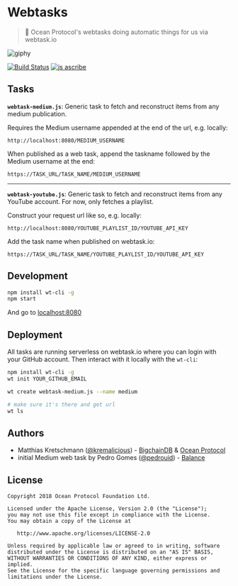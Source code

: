 # Webtasks

> 🐬 Ocean Protocol's webtasks doing automatic things for us via webtask.io

![giphy](https://user-images.githubusercontent.com/90316/37671913-0eb2f70a-2c6d-11e8-809e-04d3b40ef1c9.gif)

[![Build Status](https://travis-ci.com/oceanprotocol/webtasks.svg?token=3psqw6c8KMDqfdGQ2x6d&branch=master)](https://travis-ci.com/oceanprotocol/webtasks)
[![js ascribe](https://img.shields.io/badge/js-ascribe-39BA91.svg)](https://github.com/ascribe/javascript)

## Tasks

**`webtask-medium.js`**: Generic task to fetch and reconstruct items from any medium publication.

Requires the Medium username appended at the end of the url, e.g. locally:

```
http://localhost:8080/MEDIUM_USERNAME
```

When published as a web task, append the taskname followed by the Medium username at the end:

```
https://TASK_URL/TASK_NAME/MEDIUM_USERNAME
```

---

**`webtask-youtube.js`**: Generic task to fetch and reconstruct items from any YouTube account. For now, only fetches a playlist.

Construct your request url like so, e.g. locally:

```
http://localhost:8080/YOUTUBE_PLAYLIST_ID/YOUTUBE_API_KEY
```

Add the task name when published on webtask.io:

```
https://TASK_URL/TASK_NAME/YOUTUBE_PLAYLIST_ID/YOUTUBE_API_KEY
```

## Development

```bash
npm install wt-cli -g
npm start
```

And go to [localhost:8080](http://localhost:8080)

## Deployment

All tasks are running serverless on webtask.io where you can login with your GitHub account. Then interact with it locally with the `wt-cli`:

```bash
npm install wt-cli -g
wt init YOUR_GITHUB_EMAIL

wt create webtask-medium.js --name medium

# make sure it's there and get url
wt ls
```

## Authors

- Matthias Kretschmann ([@kremalicious](https://github.com/kremalicious)) - [BigchainDB](https://www.bigchaindb.com) & [Ocean Protocol](https://oceanprotocol.com)
- initial Medium web task by Pedro Gomes ([@pedrouid](https://github.com/pedrouid)) - [Balance](https://balance.io)

## License

```
Copyright 2018 Ocean Protocol Foundation Ltd.

Licensed under the Apache License, Version 2.0 (the "License");
you may not use this file except in compliance with the License.
You may obtain a copy of the License at

   http://www.apache.org/licenses/LICENSE-2.0

Unless required by applicable law or agreed to in writing, software
distributed under the License is distributed on an "AS IS" BASIS,
WITHOUT WARRANTIES OR CONDITIONS OF ANY KIND, either express or implied.
See the License for the specific language governing permissions and
limitations under the License.
```
